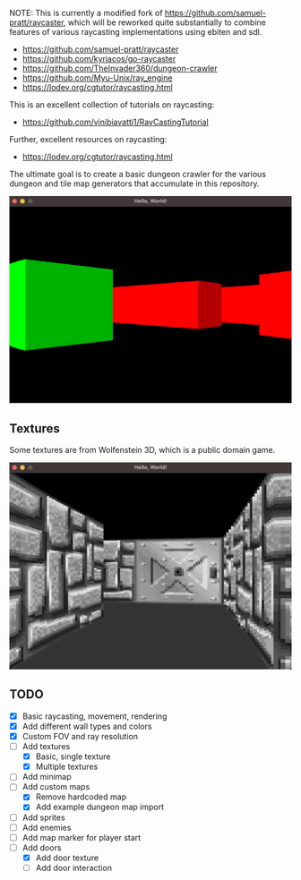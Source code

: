 NOTE: This is currently a modified fork of https://github.com/samuel-pratt/raycaster, which will be reworked quite substantially to combine features of various raycasting implementations using ebiten and sdl.

- https://github.com/samuel-pratt/raycaster
- https://github.com/kyriacos/go-raycaster
- https://github.com/TheInvader360/dungeon-crawler
- https://github.com/Myu-Unix/ray_engine
- https://lodev.org/cgtutor/raycasting.html

This is an excellent collection of tutorials on raycasting:

- https://github.com/vinibiavatti1/RayCastingTutorial

Further, excellent resources on raycasting:

- https://lodev.org/cgtutor/raycasting.html

The ultimate goal is to create a basic dungeon crawler for the various dungeon and tile map generators that accumulate in this repository.

![alt text](https://raw.githubusercontent.com/Flokey82/go_gens/master/gameraycast/images/basic.png "Screenshot of basic raycast!")

## Textures

Some textures are from Wolfenstein 3D, which is a public domain game.

![alt text](https://raw.githubusercontent.com/Flokey82/go_gens/master/gameraycast/images/textured.png "Screenshot of textured raycast!")

## TODO

- [X] Basic raycasting, movement, rendering
- [X] Add different wall types and colors
- [X] Custom FOV and ray resolution
- [ ] Add textures
    - [X] Basic, single texture
    - [X] Multiple textures
- [ ] Add minimap
- [ ] Add custom maps
    - [X] Remove hardcoded map
    - [X] Add example dungeon map import
- [ ] Add sprites
- [ ] Add enemies
- [ ] Add map marker for player start
- [ ] Add doors
    - [X] Add door texture
    - [ ] Add door interaction